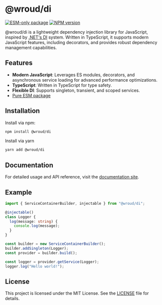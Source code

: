 # @wroud/di

[![ESM-only package][package]][package-url]
[![NPM version][npm]][npm-url]

<!-- [![Install size][size]][size-url] -->

[package]: https://img.shields.io/badge/package-ESM--only-ffe536.svg
[package-url]: https://gist.github.com/sindresorhus/a39789f98801d908bbc7ff3ecc99d99c
[npm]: https://img.shields.io/npm/v/@wroud/di.svg
[npm-url]: https://npmjs.com/package/@wroud/di
[size]: https://packagephobia.com/badge?p=@wroud/di
[size-url]: https://packagephobia.com/result?p=@wroud/di

@wroud/di is a lightweight dependency injection library for JavaScript, inspired by [.NET's DI](https://learn.microsoft.com/en-us/dotnet/core/extensions/dependency-injection) system. Written in TypeScript, it supports modern JavaScript features, including decorators, and provides robust dependency management capabilities.

## Features

- **Modern JavaScript**: Leverages ES modules, decorators, and asynchronous service loading for advanced performance optimizations.
- **TypeScript**: Written in TypeScript for type safety.
- **Flexible DI**: Supports singleton, transient, and scoped services.
- [Pure ESM package][package-url]

## Installation

Install via npm:

```sh
npm install @wroud/di
```

Install via yarn

```sh
yarn add @wroud/di
```

## Documentation

For detailed usage and API reference, visit the [documentation site](https://wroud.dev).

## Example

```ts
import { ServiceContainerBuilder, injectable } from "@wroud/di";

@injectable()
class Logger {
  log(message: string) {
    console.log(message);
  }
}

const builder = new ServiceContainerBuilder();
builder.addSingleton(Logger);
const provider = builder.build();

const logger = provider.getService(Logger);
logger.log("Hello world!");
```

## License

This project is licensed under the MIT License. See the [LICENSE](./LICENSE) file for details.
